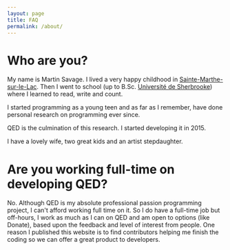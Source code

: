 ```yaml
---
layout: page
title: FAQ
permalink: /about/
---
```


# Who are you?

My name is Martin Savage. I lived a very happy childhood in [Sainte-Marthe-sur-le-Lac](https://en.wikipedia.org/wiki/Sainte-Marthe-sur-le-Lac,_Quebec). Then I went to school (up to B.Sc. [Université de Sherbrooke](https://www.usherbrooke.ca/about/)) where I learned to read, write and count.

I started programming as a young teen and as far as I remember, have done personal research on programming ever since.

QED is the culmination of this research. I started developing it in 2015.

I have a lovely wife, two great kids and an artist stepdaughter.

# Are you working full-time on developing QED?

No. Although QED is my absolute professional passion programming project, I can't afford working full time on it. So I do have a full-time job but off-hours, I work as much as I can on QED and am open to options (like Donate), based upon the feedback and level of interest from people. One reason I published this website is to find contributors helping me finish the coding so we can offer a great product to developers.
